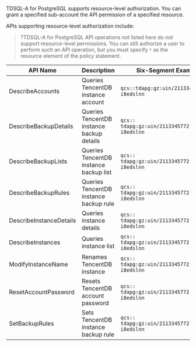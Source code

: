 
TDSQL-A for PostgreSQL supports resource-level authorization. You can grant a specified sub-account the API permission of a specified resource.

APIs supporting resource-level authorization include:
>?TDSQL-A for PostgreSQL API operations not listed here do not support resource-level permissions. You can still authorize a user to perform such an API operation, but you must specify `*` as the resource element of the policy statement.

| API Name | Description | Six-Segment Example of Resource |
| ----------------------- | ------------------------ |---------------------------------------------------- |
| DescribeAccounts        | Queries TencentDB instance account     |  `qcs::tdapg:gz:uin/2113345772:instance/tdapg-i8edslnn` |
| DescribeBackupDetails   | Queries TencentDB instance backup details |  `qcs:: tdapg:gz:uin/2113345772:instance/tdapg-i8edslnn` |
| DescribeBackupLists     | Queries TencentDB instance backup list |  `qcs:: tdapg:gz:uin/2113345772:instance/tdapg-i8edslnn` |
| DescribeBackupRules     | Queries TencentDB instance backup rule |  `qcs:: tdapg:gz:uin/2113345772:instance/tdapg-i8edslnn` |
| DescribeInstanceDetails | Queries instance details         |  `qcs:: tdapg:gz:uin/2113345772:instance/tdapg-i8edslnn` |
| DescribeInstances       | Queries instance list                  |  `qcs:: tdapg:gz:uin/2113345772:instance/tdapg-i8edslnn` |
| ModifyInstanceName    | Renames TencentDB instance     |  `qcs:: tdapg:gz:uin/2113345772:instance/tdapg-i8edslnn` |
| ResetAccountPassword  | Resets TencentDB account password   |  `qcs:: tdapg:gz:uin/2113345772:instance/tdapg-i8edslnn` |
| SetBackupRules        | Sets TencentDB instance backup rule |  `qcs:: tdapg:gz:uin/2113345772:instance/tdapg-i8edslnn` |

